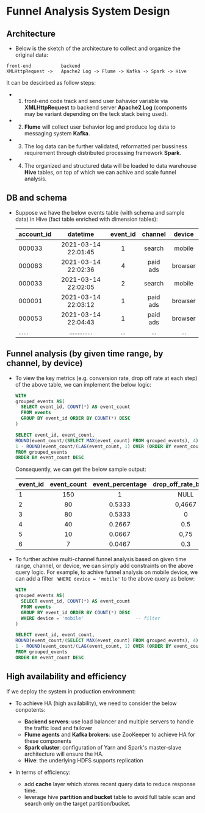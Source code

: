 # Funnel Analysis System Design

## Architecture
- Below is the sketch of the architecture to collect and organize the original data:
```
front-end           backend
XMLHttpRequest ->   Apache2 Log -> Flume -> Kafka -> Spark -> Hive      

```
It can be descirbed as follow steps:
  - 1. front-end code track and send user bahavior variable via **XMLHttpRequest** to backend server **Apache2 Log** 
    (components may be variant depending on the teck stack being used).
  - 2. **Flume** will collect user behavior log and produce log data to messaging system **Kafka**.
  - 3. The log data can be further validated, reformatted per bussiness requirement through distributed processing framework **Spark**.
  - 4. The organized and structured data will be loaded to data warehouse **Hive** tables, on top of which we can achive and scale funnel analysis.

 

## DB and schema
- Suppose we have the below events table (with schema and sample data) in Hive (fact table enriched with dimension tables):

  | account_id    | datetime               | event_id  | channel     | device     |
  | ------------- | :--------------------: | :-------: | :---------: |:---------: |
  | 000033        | 2021-03-14 22:01:45    |      1    |   search    |   mobile   |
  | 000063        | 2021-03-14 22:02:36    |      4    |   paid ads  |   browser  |
  | 000033        | 2021-03-14 22:02:05    |      2    |   search    |   mobile   |
  | 000001        | 2021-03-14 22:03:12    |      1    |   paid ads  |   browser  |
  | 000053        | 2021-03-14 22:04:43    |      1    |   paid ads  |   browser  |
  | ......        | ..............         |     ...   |   ...       |    ...     |



## Funnel analysis (by given time range, by channel, by device)

- To view the key metrics (e.g. conversion rate, drop off rate at each step) of the above table, we can implement the below logic:
  ```SQL
  WITH 
  grouped_events AS(
    SELECT event_id, COUNT(*) AS event_count
    FROM events
    GROUP BY event_id ORDER BY COUNT(*) DESC
  )

  SELECT event_id, event_count, 
  ROUND(event_count/(SELECT MAX(event_count) FROM grouped_events), 4) AS event_percentage,
  1 - ROUND(event_count/(LAG(event_count, 1) OVER (ORDER BY event_count DESC)), 4) AS drop_off_rate_by_step
  FROM grouped_events
  ORDER BY event_count DESC

  ```
  Consequently, we can get the below sample output:

  | event_id | event_count   | event_percentage  | drop_off_rate_by_step  |
  | -------- | :-----------: | :---------------: | :--------------------: |
  | 1        | 150           |  1                |  NULL
  | 2        | 80            |  0.5333           |  0,4667
  | 3        | 80            |  0.5333           |  0
  | 4        | 40            |  0.2667           |  0.5
  | 5        | 10            |  0.0667           |  0,75
  | 6        | 7             |  0.0467           |  0.3

- To further achive multi-channel funnel analysis based on given time range, channel, or device, we can simply add constraints on the above query logic. 
  For example, to achive funnel analysis on mobile device, we can add a filter ``` WHERE device = 'mobile'``` to the above query as below:
  ```SQL
  WITH 
  grouped_events AS(
    SELECT event_id, COUNT(*) AS event_count
    FROM events
    GROUP BY event_id ORDER BY COUNT(*) DESC
    WHERE device = 'mobile'                   -- filter 
  )

  SELECT event_id, event_count, 
  ROUND(event_count/(SELECT MAX(event_count) FROM grouped_events), 4) AS event_percentage,
  1 - ROUND(event_count/(LAG(event_count, 1) OVER (ORDER BY event_count DESC)), 4) AS drop_off_rate_by_step
  FROM grouped_events
  ORDER BY event_count DESC

  ```

## High availability and efficiency
If we deploy the system in production environment:
- To achieve HA (high availability), we need to consider the below conpotents:
  - **Backend servers**: use load balancer and multiple servers to handle the traffic load and failover
  - **Flume agents** and **Kafka brokers**: use ZooKeeper to achieve HA for these components
  - **Spark cluster**: configuration of Yarn and Spark's master-slave architecture will ensure the HA.
  - **Hive**: the underlying HDFS supports replication

- In terms of efficiency:
  - add **cache** layer which stores recent query data to reduce response time.
  - leverage hive **partition and bucket** table to avoid full table scan and search only on the target partition/bucket.






